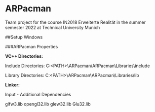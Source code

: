 # ARPacman
Team project for the course IN2018 Erweiterte Realität in the summer semester 2022 at Technical University Munich

##Setup Windows

###ARPacman Properties

**VC++ Directories:**

Include Directories:
C:\<PATH>\ARPacman\ARPacman\Libraries\include

Library Directories:
C:\<PATH>\ARPacman\ARPacman\Libraries\lib

**Linker:**

Input - Additional Dependencies

glfw3.lib
opengl32.lib
glew32.lib
Glu32.lib

